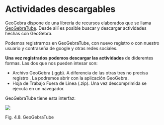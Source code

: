 
# Actividades descargables

GeoGebra dispone de una librería de recursos elaborados que se llama [GeoGebraTube](http://www.geogebratube.org/). Desde allí es posible buscar y descargar actividades hechas con GeoGebra.

Podemos registrarnos en GeoGebraTube, con nuevo registro o con nuestro usuario y contraseña de google y otras redes sociales.

**Una vez registrados podemos descargar las actividades** de diderentes formas. Las dos que nos pueden intesar son:

- [ ](http://www.geogebratube.org/material/download/format/file/id/58351)Archivo GeoGebra (.ggb). A diferencia de las otras tres no precisa registro . La podremos abrir con la aplicación GeoGebra.
- Hoja de Trabajo Fuera de Línea (.zip). Una vez descomprimida se ejecuta en un navegador.

GeoGebraTube tiene esta interfaz:

![](geo_geotube.jpg)
<td style="text-align: center;">Fig. 4.8. GeoGebraTube</td>


